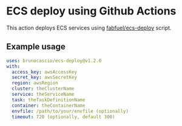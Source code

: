# ECS deploy using Github Actions

This action deploys ECS services using [fabfuel/ecs-deploy](https://github.com/fabfuel/ecs-deploy) script.

## Example usage

```yml
uses: brunocascio/ecs-deploy@v1.2.0
with:
  access_key: awsAccessKey
  secret_key: awsSecretKey
  region: awsRegion
  cluster: theClusterName
  service: theServiceName
  task: theTaskDefinitionName
  container: theContainerName
  envfile: /path/to/your/envfile (optionally)
  timeout: 720 (optionally, default 300)
```
